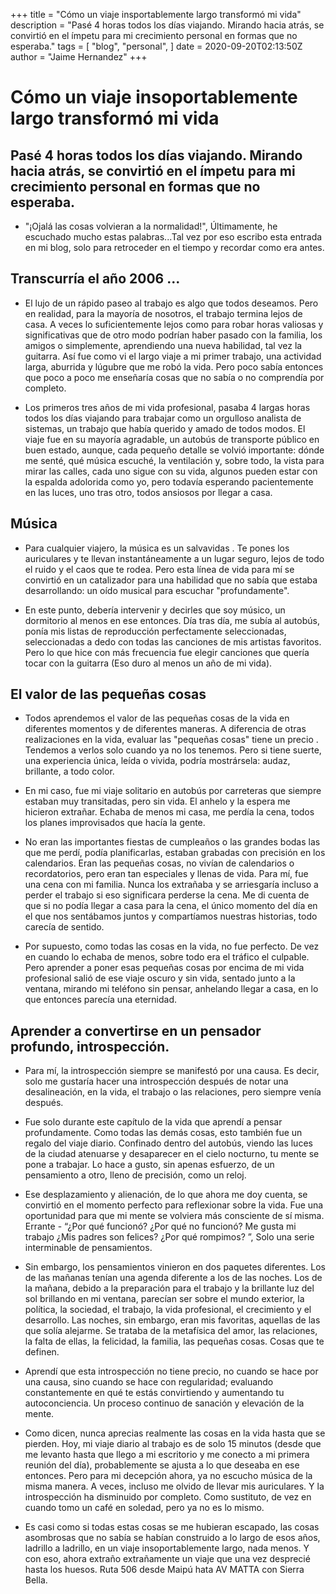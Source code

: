 +++
title = "Cómo un viaje insportablemente largo transformó mi vida"
description = "Pasé 4 horas todos los días viajando. Mirando hacia atrás, se convirtió en el ímpetu para mi crecimiento personal en formas que no esperaba."
tags = [
    "blog",
    "personal",
]
date = 2020-09-20T02:13:50Z
author = "Jaime Hernandez"
+++

# Cómo un viaje insoportablemente largo transformó mi vida
## Pasé 4 horas todos los días viajando. Mirando hacia atrás, se convirtió en el ímpetu para mi crecimiento personal en formas que no esperaba.

* "¡Ojalá las cosas volvieran a la normalidad!", Últimamente, he escuchado mucho estas palabras...Tal vez por eso escribo esta entrada en mi blog, solo para retroceder en el tiempo y recordar como era antes.

## Transcurría el año 2006 ...
* El lujo de un rápido paseo al trabajo es algo que todos deseamos. Pero en realidad, para la mayoría de nosotros, el trabajo termina lejos de casa. A veces lo suficientemente lejos como para robar horas valiosas y significativas que de otro modo podrían haber pasado con la familia, los amigos o simplemente, aprendiendo una nueva habilidad, tal vez la guitarra. Así fue como vi el largo viaje a mi primer trabajo, una actividad larga, aburrida y lúgubre que me robó la vida. Pero poco sabía entonces que poco a poco me enseñaría cosas que no sabía o no comprendía por completo.

* Los primeros tres años de mi vida profesional, pasaba 4 largas horas todos los días viajando para trabajar como un orgulloso analista de sistemas, un trabajo que había querido y amado de todos modos. El viaje fue en su mayoría agradable, un autobús de transporte público en buen estado, aunque, cada pequeño detalle se volvió importante: dónde me senté, qué música escuché, la ventilación y, sobre todo, la vista para mirar las calles, cada uno sigue con su vida, algunos pueden estar con la espalda adolorida como yo, pero todavía esperando pacientemente en las luces, uno tras otro, todos ansiosos por llegar a casa.

## Música
* Para cualquier viajero, la música es un salvavidas . Te pones los auriculares y te llevan instantáneamente a un lugar seguro, lejos de todo el ruido y el caos que te rodea. Pero esta línea de vida para mí se convirtió en un catalizador para una habilidad que no sabía que estaba desarrollando: un oído musical para escuchar "profundamente".


* En este punto, debería intervenir y decirles que soy músico, un dormitorio al menos en ese entonces. Día tras día, me subía al autobús, ponía mis listas de reproducción perfectamente seleccionadas, seleccionadas a dedo con todas las canciones de mis artistas favoritos. Pero lo que hice con más frecuencia fue elegir canciones que quería tocar con la guitarra (Eso duro al menos un año de mi vida).



## El valor de las pequeñas cosas
* Todos aprendemos el valor de las pequeñas cosas de la vida en diferentes momentos y de diferentes maneras. A diferencia de otras realizaciones en la vida, evaluar las "pequeñas cosas" tiene un precio . Tendemos a verlos solo cuando ya no los tenemos. Pero si tiene suerte, una experiencia única, leída o vivida, podría mostrársela: audaz, brillante, a todo color.

* En mi caso, fue mi viaje solitario en autobús por carreteras que siempre estaban muy transitadas, pero sin vida. El anhelo y la espera me hicieron extrañar. Echaba de menos mi casa, me perdía la cena, todos los planes improvisados ​​que hacía la gente.


* No eran las importantes fiestas de cumpleaños o las grandes bodas las que me perdí, podía planificarlas, estaban grabadas con precisión en los calendarios. Eran las pequeñas cosas, no vivían de calendarios o recordatorios, pero eran tan especiales y llenas de vida. Para mí, fue una cena con mi familia. Nunca los extrañaba y se arriesgaría incluso a perder el trabajo si eso significara perderse la cena. Me di cuenta de que si no podía llegar a casa para la cena, el único momento del día en el que nos sentábamos juntos y compartíamos nuestras historias, todo carecía de sentido.

* Por supuesto, como todas las cosas en la vida, no fue perfecto. De vez en cuando lo echaba de menos, sobre todo era el tráfico el culpable. Pero aprender a poner esas pequeñas cosas por encima de mi vida profesional salió de ese viaje oscuro y sin vida, sentado junto a la ventana, mirando mi teléfono sin pensar, anhelando llegar a casa, en lo que entonces parecía una eternidad.

## Aprender a convertirse en un pensador profundo, introspección.
* Para mí, la introspección siempre se manifestó por una causa. Es decir, solo me gustaría hacer una introspección después de notar una desalineación, en la vida, el trabajo o las relaciones, pero siempre venía después.

* Fue solo durante este capítulo de la vida que aprendí a pensar profundamente. Como todas las demás cosas, esto también fue un regalo del viaje diario. Confinado dentro del autobús, viendo las luces de la ciudad atenuarse y desaparecer en el cielo nocturno, tu mente se pone a trabajar. Lo hace a gusto, sin apenas esfuerzo, de un pensamiento a otro, lleno de precisión, como un reloj.

* Ese desplazamiento y alienación, de lo que ahora me doy cuenta, se convirtió en el momento perfecto para reflexionar sobre la vida. Fue una oportunidad para que mi mente se volviera más consciente de sí misma. Errante - “¿Por qué funcionó? ¿Por qué no funcionó? Me gusta mi trabajo ¿Mis padres son felices? ¿Por qué rompimos? ”, Solo una serie interminable de pensamientos.

* Sin embargo, los pensamientos vinieron en dos paquetes diferentes. Los de las mañanas tenían una agenda diferente a los de las noches. Los de la mañana, debido a la preparación para el trabajo y la brillante luz del sol brillando en mi ventana, parecían ser sobre el mundo exterior, la política, la sociedad, el trabajo, la vida profesional, el crecimiento y el desarrollo. Las noches, sin embargo, eran mis favoritas, aquellas de las que solía alejarme. Se trataba de la metafísica del amor, las relaciones, la falta de ellas, la felicidad, la familia, las pequeñas cosas. Cosas que te definen.

* Aprendí que esta introspección no tiene precio, no cuando se hace por una causa, sino cuando se hace con regularidad; evaluando constantemente en qué te estás convirtiendo y aumentando tu autoconciencia. Un proceso continuo de sanación y elevación de la mente.

* Como dicen, nunca aprecias realmente las cosas en la vida hasta que se pierden. Hoy, mi viaje diario al trabajo es de solo 15 minutos (desde que me levanto hasta que llego a mi escritorio y me conecto a mi primera reunión del día), probablemente se ajusta a lo que deseaba en ese entonces. Pero para mi decepción ahora, ya no escucho música de la misma manera. A veces, incluso me olvido de llevar mis auriculares. Y la introspección ha disminuido por completo. Como sustituto, de vez en cuando tomo un café en soledad, pero ya no es lo mismo.


* Es casi como si todas estas cosas se me hubieran escapado, las cosas asombrosas que no sabía se habían construido a lo largo de esos años, ladrillo a ladrillo, en un viaje insoportablemente largo, nada menos. Y con eso, ahora extraño extrañamente un viaje que una vez desprecié hasta los huesos. Ruta 506 desde Maipú hata AV MATTA con Sierra Bella.